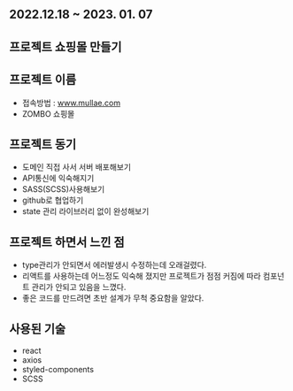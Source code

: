 ## 2022.12.18 ~ 2023. 01. 07
## 프로젝트 쇼핑몰 만들기
## 프로젝트 이름
- 접속방법 : www.mullae.com
- ZOMBO 쇼핑몰

## 프로젝트 동기
- 도메인 직접 사서 서버 배포해보기
- API통신에 익숙해지기
- SASS(SCSS)사용해보기
- github로 협업하기
- state 관리 라이브러리 없이 완성해보기


## 프로젝트 하면서 느낀 점
- type관리가 안되면서 에러발생시 수정하는데 오래걸렸다.
- 리액트를 사용하는데 어느정도 익숙해 졌지만 프로젝트가 점점 커짐에 따라 컴포넌트 관리가 안되고 있음을 느꼈다.
- 좋은 코드를 만드려면 초반 설계가 무척 중요함을 알았다.

## 사용된 기술
- react
- axios
- styled-components
- SCSS
